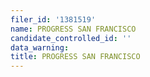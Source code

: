 ```yaml
---
filer_id: '1381519'
name: PROGRESS SAN FRANCISCO
candidate_controlled_id: ''
data_warning:
title: PROGRESS SAN FRANCISCO
---
```

